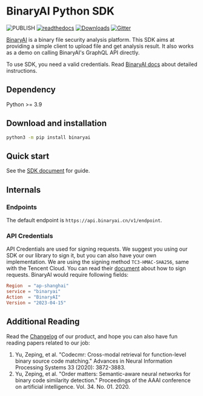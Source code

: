 # BinaryAI Python SDK

![PUBLISH](https://github.com/binaryai/sdk/workflows/PUBLISH/badge.svg)
[![readthedocs](https://readthedocs.org/projects/binaryai/badge/?version=stable&style=flat)](https://binaryai.readthedocs.io/)
[![Downloads](https://pepy.tech/badge/binaryai/month)](https://pepy.tech/project/binaryai/month)
[![Gitter](https://badges.gitter.im/binaryai/community.svg)](https://gitter.im/binaryai/community?utm_source=badge&utm_medium=badge&utm_campaign=pr-badge)

[BinaryAI](https://www.binaryai.cn) is a binary file security analysis platform. This SDK aims at providing
a simple client to upload file and get analysis result. It also works as
a demo on calling BinaryAI's GraphQL API directly.

To use SDK, you need a valid credentials. Read [BinaryAI docs](https://www.binaryai.cn/doc/) about detailed instructions.

## Dependency

Python >= 3.9

## Download and installation

```bash
python3 -m pip install binaryai
```

## Quick start

See the [SDK document](https://binaryai.readthedocs.io) for guide.

## Internals

### Endpoints

The default endpoint is `https://api.binaryai.cn/v1/endpoint`.

### API Credentials

API Credentials are used for signing requests. We suggest you using our SDK or our library to sign it, but you can also
have your own implementation. We are using the signing method `TC3-HMAC-SHA256`, same with the Tencent Cloud. You can
read their [document](https://cloud.tencent.com/document/product/213/30654) about how to sign requests. BinaryAI would
require following fields:

```toml
Region  = "ap-shanghai"
service = "binaryai"
Action  = "BinaryAI"
Version = "2023-04-15"
```

## Additional Reading

Read the [Changelog](https://www.binaryai.cn/doc/zh/releasenotes/releasenotes.html) of our product, and hope you can also have fun reading papers related to our job:

1. Yu, Zeping, et al. "Codecmr: Cross-modal retrieval for function-level binary source code matching." Advances in Neural Information Processing Systems 33 (2020): 3872-3883.
2. Yu, Zeping, et al. "Order matters: Semantic-aware neural networks for binary code similarity detection." Proceedings of the AAAI conference on artificial intelligence. Vol. 34. No. 01. 2020.